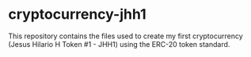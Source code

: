 # cryptocurrency-jhh1
This repository contains the files used to create my first cryptocurrency (Jesus Hilario H Token #1 - JHH1) using the ERC-20 token standard.
